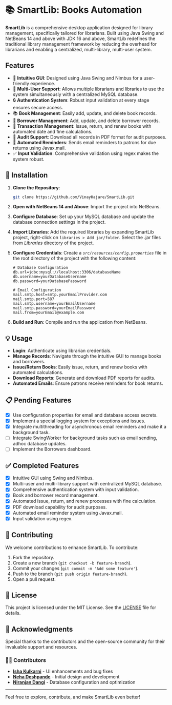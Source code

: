 # 📚 SmartLib: Books Automation

**SmartLib** is a comprehensive desktop application designed for library management, specifically tailored for librarians. Built using Java Swing and NetBeans 14 and above with JDK 16 and above, SmartLib redefines the traditional library management framework by reducing the overhead for librarians and enabling a centralized, multi-library, multi-user system.

## Features

- 🎨 **Intuitive GUI**: Designed using Java Swing and Nimbus for a user-friendly experience.
- 👥 **Multi-User Support**: Allows multiple librarians and libraries to use the system simultaneously with a centralized MySQL database.
- 🔒 **Authentication System**: Robust input validation at every stage ensures secure access.
- 📚 **Book Management**: Easily add, update, and delete book records.
- 👤 **Borrower Management**: Add, update, and delete borrower records.
- 🔄 **Transaction Management**: Issue, return, and renew books with automated date and fine calculations.
- 📄 **Audit Support**: Download all records in PDF format for audit purposes.
- 📧 **Automated Reminders**: Sends email reminders to patrons for due returns using Javax.mail.
- ✅ **Input Validation**: Comprehensive validation using regex makes the system robust.

## 🚀 Installation

1. **Clone the Repository**:
    ```bash
    git clone https://github.com/VinayHajare/SmartLib.git
    ```
2. **Open with NetBeans 14 and Above**: Import the project into NetBeans.
3. **Configure Database**: Set up your MySQL database and update the database connection settings in the project.
4. **Import Libraries**: Add the required libraries by expanding SmartLib project, right-click on `libraries > Add jar/folder`. Select the .jar files from *Libraries* directory of the project.
5. **Configure Credentials**: Create a *`src/resources/config.properties`* file in the root directory of the project with the following content:

    ```properties
    # Database Configuration
    db.url=jdbc:mysql://localhost:3306/databaseName
    db.username=yourDatabaseUsername
    db.password=yourDatabasePassword
    
    # Email Configuration
    mail.smtp.host=smtp.yourEmailProvider.com
    mail.smtp.port=587
    mail.smtp.username=yourEmailUsername
    mail.smtp.password=yourEmailPassword
    mail.from=yourEmail@example.com
    ```
5. **Build and Run**: Compile and run the application from NetBeans.

## 💡 Usage

- **Login**: Authenticate using librarian credentials.
- **Manage Records**: Navigate through the intuitive GUI to manage books and borrowers.
- **Issue/Return Books**: Easily issue, return, and renew books with automated calculations.
- **Download Reports**: Generate and download PDF reports for audits.
- **Automated Emails**: Ensure patrons receive reminders for book returns.

## 📋 Pending Features

- [x] Use configuration properties for email and database access secrets.
- [x] Implement a special logging system for exceptions and issues.
- [x] Integrate multithreading for asynchronous email reminders and make it a background task.
- [ ] Integrate SwingWorker for background tasks such as email sending, adhoc database updates.
- [ ] Implement the Borrowers dashboard.

## ✅ Completed Features

- [x] Intuitive GUI using Swing and Nimbus.
- [x] Multi-user and multi-library support with centralized MySQL database.
- [x] Comprehensive authentication system with input validation.
- [x] Book and borrower record management.
- [x] Automated issue, return, and renew processes with fine calculation.
- [x] PDF download capability for audit purposes.
- [x] Automated email reminder system using Javax.mail.
- [x] Input validation using regex.

## 🤝 Contributing

We welcome contributions to enhance SmartLib. To contribute:

1. Fork the repository.
2. Create a new branch (`git checkout -b feature-branch`).
3. Commit your changes (`git commit -m 'Add some feature'`).
4. Push to the branch (`git push origin feature-branch`).
5. Open a pull request.

## 📜 License

This project is licensed under the MIT License. See the [LICENSE](LICENSE) file for details.

## 🙏 Acknowledgments

Special thanks to the contributors and the open-source community for their invaluable support and resources.

### 🧑‍💻 Contributors
- **[Isha Kulkarni](https://github.com/ishakulkarni23)** - UI enhancements and bug fixes
- **[Neha Deshpande](https://github.com/NehaManishDeshpande)** - Initial design and development 
- **[Niranjan Dangi](https://github.com/NiranjanDangi)** - Database configuration and optimization

---

Feel free to explore, contribute, and make SmartLib even better!
